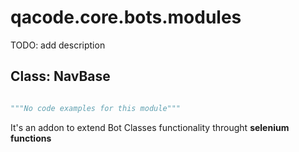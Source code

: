 # qacode.core.bots.modules

TODO: add description

## Class: NavBase

``` python

"""No code examples for this module"""

```

It's an addon to extend Bot Classes functionality throught **selenium functions**
